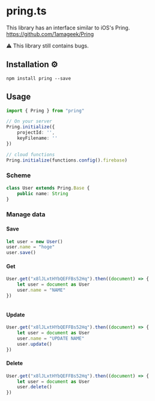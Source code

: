 # pring.ts

This library has an interface similar to iOS's Pring.
https://github.com/1amageek/Pring

⚠️ This library still contains bugs.

## Installation ⚙

`npm install pring --save `


## Usage

``` typescript
import { Pring } from "pring"

// On your server
Pring.initialize({
    projectId: '',
    keyFilename: ''
})

// cloud functions
Pring.initialize(functions.config().firebase)
```

### Scheme
``` typescript
class User extends Pring.Base {
    public name: String
}
```

### Manage data

#### Save
``` typescript
let user = new User()
user.name = "hoge"
user.save()
```

#### Get
``` typescript
User.get("x8lJLxtHYbQEFFBs52Hq").then((document) => {
    let user = document as User
    user.name = "NAME"
})



```

#### Update
``` typescript
User.get("x8lJLxtHYbQEFFBs52Hq").then((document) => {
    let user = document as User
    user.name = "UPDATE NAME"
    user.update()
})
```

#### Delete
``` typescript
User.get("x8lJLxtHYbQEFFBs52Hq").then((document) => {
    let user = document as User
    user.delete()
})
```
